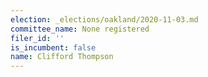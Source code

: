 ```yaml
---
election: _elections/oakland/2020-11-03.md
committee_name: None registered
filer_id: ''
is_incumbent: false
name: Clifford Thompson
---
```

